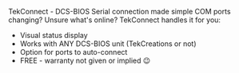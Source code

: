 TekConnect - DCS-BIOS Serial connection made simple
COM ports changing? Unsure what's online? TekConnect handles it for you:
- Visual status display
- Works with ANY DCS-BIOS unit (TekCreations or not)
- Option for ports to auto-connect
- FREE - warranty not given or implied 😉
